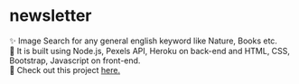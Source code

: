 # newsletter

:sparkles: Image Search for any general english keyword like Nature, Books etc.   
:art: It is built using Node.js, Pexels API, Heroku on back-end and HTML, CSS, Bootstrap, Javascript on front-end.    
:tada: Check out this project [here.](https://morning-headland-75220.herokuapp.com/)      
